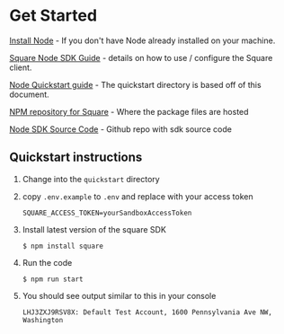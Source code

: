 # Get Started

[Install Node](https://docs.npmjs.com/downloading-and-installing-node-js-and-npm) - If you don't have Node already installed on your machine.

[Square Node SDK Guide](https://developer.squareup.com/docs/sdks/nodejs/using-nodejs-sdk) - details on how to use / configure the Square client.

[Node Quickstart guide](https://developer.squareup.com/docs/sdks/nodejs/quick-start) - The quickstart directory is based off of this document.

[NPM repository for Square](https://www.npmjs.com/package/square) - Where the package files are hosted

[Node SDK Source Code](https://github.com/square/square-nodejs-sdk) - Github repo with sdk source code

## Quickstart instructions

1. Change into the `quickstart` directory

1. copy `.env.example` to `.env` and replace with your access token
    ```
    SQUARE_ACCESS_TOKEN=yourSandboxAccessToken
    ```

1. Install latest version of the square SDK
    ```
    $ npm install square
    ```

1. Run the code
    ```
    $ npm run start
    ```

1. You should see output similar to this in your console
    ```
    LHJ3ZXJ9RSV8X: Default Test Account, 1600 Pennsylvania Ave NW, Washington
    ```
